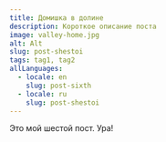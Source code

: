 ```yaml
---
title: Домишка в долине
description: Короткое описание поста
image: valley-home.jpg
alt: Alt
slug: post-shestoi
tags: tag1, tag2
allLanguages:
  - locale: en
    slug: post-sixth
  - locale: ru
    slug: post-shestoi
---
```

Это мой шестой пост. Ура!